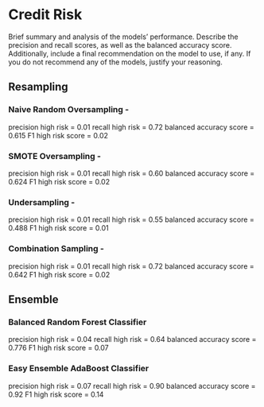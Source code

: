# Credit Risk
Brief summary and analysis of the models’ performance. Describe the precision and recall scores, as well as the balanced accuracy score. Additionally, include a final recommendation on the model to use, if any. If you do not recommend any of the models, justify your reasoning.

## Resampling
### Naive Random Oversampling -
precision high risk = 0.01
recall high risk = 0.72
balanced accuracy score = 0.615
F1 high risk score  = 0.02

### SMOTE Oversampling -
precision high risk = 0.01
recall high risk = 0.60
balanced accuracy score = 0.624
F1 high risk score  = 0.02

### Undersampling -
precision high risk = 0.01
recall high risk = 0.55
balanced accuracy score = 0.488
F1 high risk score  = 0.01

### Combination Sampling -
precision high risk = 0.01
recall high risk = 0.72
balanced accuracy score = 0.642
F1 high risk score  = 0.02



## Ensemble
### Balanced Random Forest Classifier
precision high risk = 0.04
recall high risk = 0.64
balanced accuracy score = 0.776
F1 high risk score  = 0.07

### Easy Ensemble AdaBoost Classifier
precision high risk = 0.07
recall high risk = 0.90
balanced accuracy score = 0.92
F1 high risk score  = 0.14






